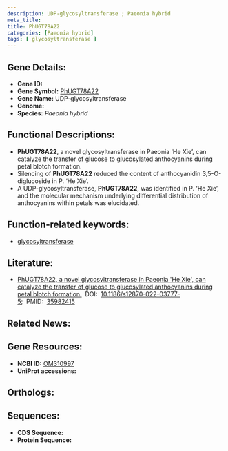 ```yaml
---
description: UDP-glycosyltransferase ; Paeonia hybrid
meta_title:
title: PhUGT78A22
categories: [Paeonia hybrid]
tags: [ glycosyltransferase ]
---
```


## Gene Details:
- **Gene ID:** []()
- **Gene Symbol:** <u>PhUGT78A22</u>
- **Gene Name:** UDP-glycosyltransferase
- **Genome:** []()
- **Species:** *Paeonia hybrid*

## Functional Descriptions:
   - **PhUGT78A22**, a novel glycosyltransferase in Paeonia ‘He Xie’, can catalyze the transfer of glucose to glucosylated anthocyanins during petal blotch formation.
   - Silencing of **PhUGT78A22** reduced the content of anthocyanidin 3,5-O-diglucoside in P. ‘He Xie’.
   - A UDP-glycosyltransferase, **PhUGT78A22**, was identified in P. ‘He Xie’, and the molecular mechanism underlying differential distribution of anthocyanins within petals was elucidated.

## Function-related keywords:
   - [glycosyltransferase](/tags/glycosyltransferase/)

## Literature:
   - [PhUGT78A22, a novel glycosyltransferase in Paeonia &#x27;He Xie&#x27;, can catalyze the transfer of glucose to glucosylated anthocyanins during petal blotch formation.](https://doi.org/10.1186/s12870-022-03777-5)&nbsp;&nbsp;DOI:&nbsp;&nbsp;[10.1186/s12870-022-03777-5](https://doi.org/10.1186/s12870-022-03777-5);&nbsp;&nbsp;PMID:&nbsp;&nbsp;[35982415](https://pubmed.ncbi.nlm.nih.gov/35982415/)

## Related News:

## Gene Resources:
- **NCBI ID:**  [OM310997](https://www.ncbi.nlm.nih.gov/gene/?term=OM310997)
- **UniProt accessions:**  [](https://www.uniprot.org/uniprotkb//entry)

## Orthologs:

## Sequences:
- **CDS Sequence:**
- **Protein Sequence:**
